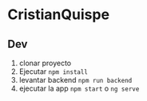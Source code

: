 # CristianQuispe

## Dev
1. clonar proyecto
2. Ejecutar ``` npm install ```
3. levantar backend ```npm run backend```
4. ejecutar la app ```npm start``` o ```ng serve```
